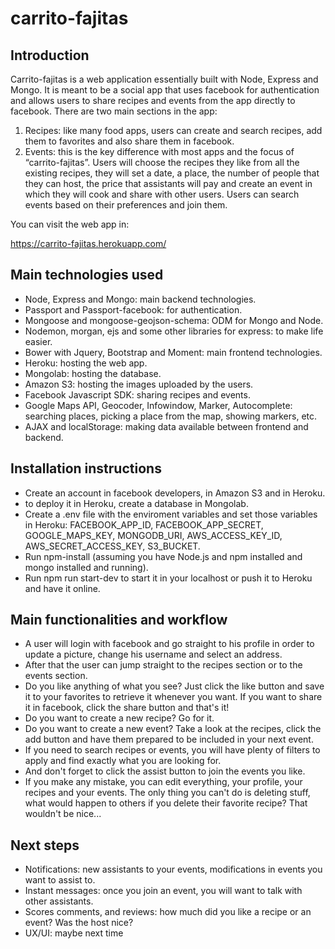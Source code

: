 # carrito-fajitas

## Introduction

Carrito-fajitas is a web application essentially built with Node, Express and Mongo.
It is meant to be a social app that uses facebook for authentication and allows users to share recipes and events from the app directly to facebook.
There are two main sections in the app:
1. Recipes: like many food apps, users can create and search recipes, add them to favorites and also share them in facebook.
2. Events: this is the key difference with most apps and the focus of “carrito-fajitas”. Users will choose the recipes they like from all the existing recipes, they will set a date, a place, the number of people that they can host, the price that assistants will pay and create an event in which they will cook and share with other users. Users can search events based on their preferences and join them.

You can visit the web app in:

https://carrito-fajitas.herokuapp.com/

## Main technologies used
* Node, Express and Mongo: main backend technologies.
* Passport and Passport-facebook: for authentication.
* Mongoose and mongoose-geojson-schema: ODM for Mongo and Node.
* Nodemon, morgan, ejs and some other libraries for express: to make life easier.
* Bower with Jquery, Bootstrap and Moment: main frontend technologies.
* Heroku: hosting the web app.
* Mongolab: hosting the database.
* Amazon S3: hosting the images uploaded by the users.
* Facebook Javascript SDK: sharing recipes and events.
* Google Maps API, Geocoder, Infowindow, Marker, Autocomplete: searching places, picking a place from the map, showing markers, etc.
* AJAX and localStorage: making data available between frontend and backend.

## Installation instructions
* Create an account in facebook developers, in Amazon S3 and in Heroku.
* to deploy it in Heroku, create a database in Mongolab.
* Create a .env file with the enviroment variables and set those variables in Heroku: FACEBOOK_APP_ID, FACEBOOK_APP_SECRET, GOOGLE_MAPS_KEY, MONGODB_URI, AWS_ACCESS_KEY_ID, AWS_SECRET_ACCESS_KEY, S3_BUCKET.  
* Run npm-install (assuming you have Node.js and npm installed and mongo installed and running).
* Run npm run start-dev to start it in your localhost or push it to Heroku and have it online.

## Main functionalities and workflow
* A user will login with facebook and go straight to his profile in order to update a picture, change his username and select an address.
* After that the user can jump straight to the recipes section or to the events section.
* Do you like anything of what you see? Just click the like button and save it to your favorites to retrieve it whenever you want. If you want to share it in facebook, click the share button and that's it!
* Do you want to create a new recipe? Go for it.
* Do you want to create a new event? Take a look at the recipes, click the add button and have them prepared to be included in your next event.
* If you need to search recipes or events, you will have plenty of filters to apply and find exactly what you are looking for.
* And don't forget to click the assist button to join the events you like.
* If you make any mistake, you can edit everything, your profile, your recipes and your events. The only thing you can't do is deleting stuff, what would happen to others if you delete their favorite recipe? That wouldn't be nice...

## Next steps

* Notifications: new assistants to your events, modifications in events you want to assist to.
* Instant messages: once you join an event, you will want to talk with other assistants.
* Scores comments, and reviews: how much did you like a recipe or an event? Was the host nice?
* UX/UI: maybe next time
